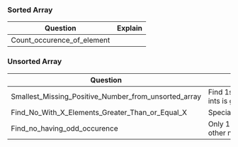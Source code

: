 ### Sorted Array
|Question|Explain|
|---|---|
|Count_occurence_of_element | |

### Unsorted Array
|Question|Explain|
|---|---|
|Smallest_Missing_Positive_Number_from_unsorted_array | Find 1st positive missing number from array of ints is given `[3,4,-1,1]` Ans=2 |
|Find_No_With_X_Elements_Greater_Than_or_Equal_X | SpecialArrayWithXElementsGreaterThanorEqualX |
|Find_no_having_odd_occurence | Only 1 number occurs odd number of times, all other numbers occur even no of times |
